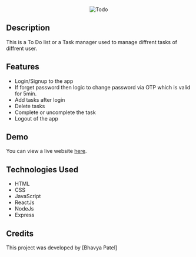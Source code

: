 
<!-- PROJECT LOGO -->
<br />
<div align="center">
  
![Todo](https://github.com/Bhavu2412/To_Do_FullStack/assets/102239817/302f8213-7f3f-42c8-a7c8-28106dc63a77)
 
</div>



## Description

This is a To Do list or a Task manager used to manage diffrent tasks of diffrent user.

## Features

- Login/Signup to the app
- If forget password then logic to change password via OTP which is valid for 5min.
- Add tasks after login
- Delete tasks
- Complete or uncomplete the task
- Logout of the app 

## Demo

You can view a live website [here](https://64c356f073d5544130455877--radiant-sable-3c911a.netlify.app).

## Technologies Used

- HTML
- CSS
- JavaScript
- ReactJs
- NodeJs
- Express


## Credits

This project was developed by [Bhavya Patel]

